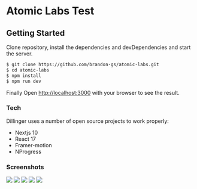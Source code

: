 # Atomic Labs Test

## Getting Started

Clone repository, install the dependencies and devDependencies and start the server.

```sh
$ git clone https://github.com/brandon-gs/atomic-labs.git
$ cd atomic-labs
$ npm install
$ npm run dev
```

Finally Open [http://localhost:3000](http://localhost:3000) with your browser to see the result.

### Tech

Dillinger uses a number of open source projects to work properly:

- Nextjs 10
- React 17
- Framer-motion
- NProgress

### Screenshots

<img src="https://github.com/brandon-gs/sortmash/blob/master/docs/screenshot_1.png" />

<img src="https://github.com/brandon-gs/sortmash/blob/master/docs/screenshot_2.png" />

<img src="https://github.com/brandon-gs/sortmash/blob/master/docs/screenshot_3.png" />

<img src="https://github.com/brandon-gs/sortmash/blob/master/docs/screenshot_4.png" />

<img src="https://github.com/brandon-gs/sortmash/blob/master/docs/screenshot_5.png" />

